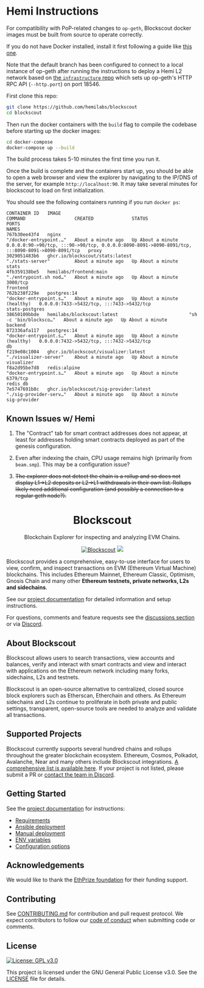 # Hemi Instructions

For compatibility with PoP-related changes to `op-geth`, Blockscout docker images must be built from source to operate correctly.

If you do not have Docker installed, install it first following a guide like [this one](https://www.digitalocean.com/community/tutorials/how-to-install-and-use-docker-on-ubuntu-22-04).

Note that the default branch has been configured to connect to a local instance of op-geth after running the instructions to deploy a Hemi L2 network based on [the `infrastructure` repo](https://github.com/hemilabs/infrastructure) which sets up op-geth's HTTP RPC API (`--http.port`) on port 18546.

First clone this repo:

```sh
git clone https://github.com/hemilabs/blockscout
cd blockscout
```

Then run the docker containers with the `build` flag to compile the codebase before starting up the docker images:

```sh
cd docker-compose
docker-compose up --build
```

The build process takes 5-10 minutes the first time you run it.

Once the build is complete and the containers start up, you should be able to open a web browser and view the explorer by navigating to the IP/DNS of the server, for example `http://localhost:90`. It may take several minutes for blockscout to load on first initialization.

You should see the following containers running if you run `docker ps`:

```text
CONTAINER ID   IMAGE                                               COMMAND                  CREATED              STATUS                        PORTS                                                                                              NAMES
767b30ee43f4   nginx                                               "/docker-entrypoint.…"   About a minute ago   Up About a minute             0.0.0.0:90->90/tcp, :::90->90/tcp, 0.0.0.0:8090-8091->8090-8091/tcp, :::8090-8091->8090-8091/tcp   proxy
3029051483b6   ghcr.io/blockscout/stats:latest                     "./stats-server"         About a minute ago   Up About a minute                                                                                                                stats
4fb359138be5   hemilabs/frontend:main                              "./entrypoint.sh nod…"   About a minute ago   Up About a minute             3000/tcp                                                                                           frontend
762b238f229e   postgres:14                                         "docker-entrypoint.s…"   About a minute ago   Up About a minute (healthy)   0.0.0.0:7433->5432/tcp, :::7433->5432/tcp                                                          stats-postgres
38650109bbde   hemilabs/blockscout:latest                          "sh -c 'bin/blocksco…"   About a minute ago   Up About a minute                                                                                                                backend
872336afa117   postgres:14                                         "docker-entrypoint.s…"   About a minute ago   Up About a minute (healthy)   0.0.0.0:7432->5432/tcp, :::7432->5432/tcp                                                          db
f219e08c1004   ghcr.io/blockscout/visualizer:latest                "./visualizer-server"    About a minute ago   Up About a minute                                                                                                                visualizer
f8a2d95be7d8   redis:alpine                                        "docker-entrypoint.s…"   About a minute ago   Up About a minute             6379/tcp                                                                                           redis_db
7e5747691b8c   ghcr.io/blockscout/sig-provider:latest              "./sig-provider-serv…"   About a minute ago   Up About a minute                                                                                                                sig-provider
```

## Known Issues w/ Hemi

1. The "Contract" tab for smart contract addresses does not appear, at least for addresses holding smart contracts deployed as part of the genesis configuration.

2. Even after indexing the chain, CPU usage remains high (primarily from `beam.smp`). This may be a configuration issue?

3. ~~The explorer does not detect the chain is a rollup and so does not display L1->L2 deposits or L2->L1 withdrawals in their own list. Rollups likely need additional configuration (and possibly a connection to a regular geth node?).~~

<h1 align="center">Blockscout</h1>
<p align="center">Blockchain Explorer for inspecting and analyzing EVM Chains.</p>
<div align="center">

[![Blockscout](https://github.com/blockscout/blockscout/workflows/Blockscout/badge.svg?branch=master)](https://github.com/blockscout/blockscout/actions)
[![](https://dcbadge.vercel.app/api/server/blockscout?style=flat)](https://discord.gg/blockscout)

</div>


Blockscout provides a comprehensive, easy-to-use interface for users to view, confirm, and inspect transactions on EVM (Ethereum Virtual Machine) blockchains. This includes Ethereum Mainnet, Ethereum Classic, Optimism, Gnosis Chain and many other **Ethereum testnets, private networks, L2s and sidechains**.

See our [project documentation](https://docs.blockscout.com/) for detailed information and setup instructions.

For questions, comments and feature requests see the [discussions section](https://github.com/blockscout/blockscout/discussions) or via [Discord](https://discord.com/invite/blockscout).

## About Blockscout

Blockscout allows users to search transactions, view accounts and balances, verify and interact with smart contracts and view and interact with applications on the Ethereum network including many forks, sidechains, L2s and testnets.

Blockscout is an open-source alternative to centralized, closed source block explorers such as Etherscan, Etherchain and others.  As Ethereum sidechains and L2s continue to proliferate in both private and public settings, transparent, open-source tools are needed to analyze and validate all transactions.

## Supported Projects

Blockscout currently supports several hundred chains and rollups throughout the greater blockchain ecosystem. Ethereum, Cosmos, Polkadot, Avalanche, Near and many others include Blockscout integrations. [A comprehensive list is available here](https://docs.blockscout.com/about/projects). If your project is not listed, please submit a PR or [contact the team in Discord](https://discord.com/invite/blockscout).

## Getting Started

See the [project documentation](https://docs.blockscout.com/) for instructions:

- [Requirements](https://docs.blockscout.com/for-developers/information-and-settings/requirements)
- [Ansible deployment](https://docs.blockscout.com/for-developers/ansible-deployment)
- [Manual deployment](https://docs.blockscout.com/for-developers/manual-deployment)
- [ENV variables](https://docs.blockscout.com/for-developers/information-and-settings/env-variables)
- [Configuration options](https://docs.blockscout.com/for-developers/configuration-options)

## Acknowledgements

We would like to thank the [EthPrize foundation](http://ethprize.io/) for their funding support.

## Contributing

See [CONTRIBUTING.md](CONTRIBUTING.md) for contribution and pull request protocol. We expect contributors to follow our [code of conduct](CODE_OF_CONDUCT.md) when submitting code or comments.

## License

[![License: GPL v3.0](https://img.shields.io/badge/License-GPL%20v3-blue.svg)](https://www.gnu.org/licenses/gpl-3.0)

This project is licensed under the GNU General Public License v3.0. See the [LICENSE](LICENSE) file for details.
